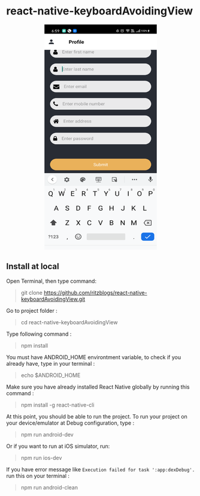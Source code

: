 # react-native-keyboardAvoidingView

<p align="center">
  <img width="300" height="600" src="https://github.com/ritzblogs/react-native-keyboardAvoidingView/blob/master/keyboardavoiding.png">
</p>

## Install at local
Open Terminal, then type command:  
> git clone  https://github.com/ritzblogs/react-native-keyboardAvoidingView.git

Go to project folder :
> cd react-native-keyboardAvoidingView

Type following command :  
> npm install  

You must have ANDROID_HOME environtment variable, to check if you already have, type in your terminal :  
> echo $ANDROID_HOME  

Make sure you have already installed React Native globally by running this command :  
> npm install -g react-native-cli

At this point, you should be able to run the project.
To run your project on your device/emulator at Debug configuration, type :
> npm run android-dev  

Or if you want to run at iOS simulator, run:  
> npm run ios-dev
 
If you have error message like `Execution failed for task ':app:dexDebug'.` run this on your terminal :  
> npm run android-clean


